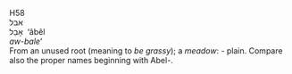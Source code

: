 <body>
  <p>H58<br>  אבל  <br> אָבֵל  ‎  ‘âbêl  <br><i>aw-bale‘ </i><br>From an unused root (meaning to <i>be</i> <i>grassy</i>); a <i>meadow</i>: - plain. Compare also the proper names beginning with Abel-.<br></p>
 </body>